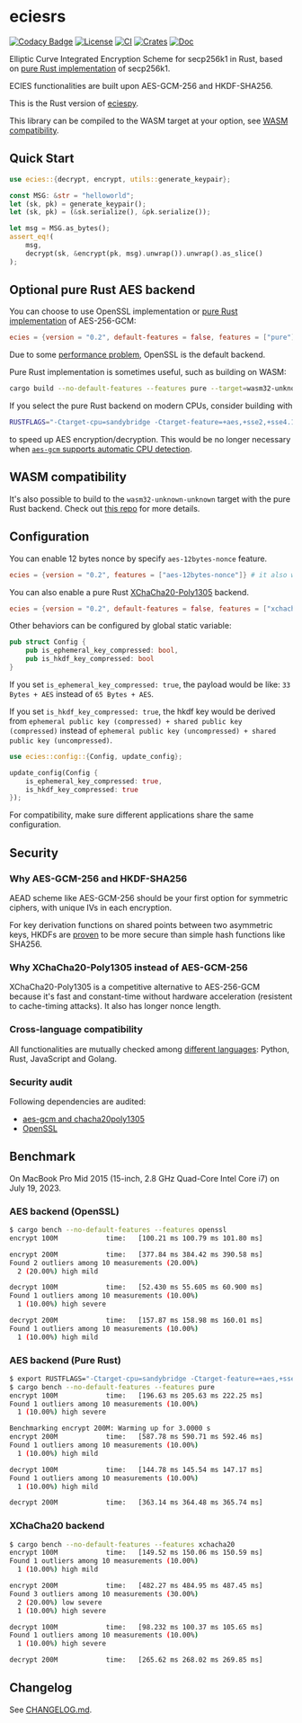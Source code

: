 # eciesrs

[![Codacy Badge](https://api.codacy.com/project/badge/Grade/1c6d6ed949dd4836ab97421039e8be75)](https://app.codacy.com/gh/ecies/rs/dashboard)
[![License](https://img.shields.io/github/license/ecies/rs.svg)](https://github.com/ecies/rs)
[![CI](https://img.shields.io/github/actions/workflow/status/ecies/rs/ci.yml)](https://github.com/ecies/rs/actions)
[![Crates](https://img.shields.io/crates/v/ecies)](https://crates.io/crates/ecies)
[![Doc](https://docs.rs/ecies/badge.svg)](https://docs.rs/ecies/latest/ecies/)

Elliptic Curve Integrated Encryption Scheme for secp256k1 in Rust, based on [pure Rust implementation](https://github.com/paritytech/libsecp256k1) of secp256k1.

ECIES functionalities are built upon AES-GCM-256 and HKDF-SHA256.

This is the Rust version of [eciespy](https://github.com/ecies/py).

This library can be compiled to the WASM target at your option, see [WASM compatibility](#wasm-compatibility).

## Quick Start

```rust
use ecies::{decrypt, encrypt, utils::generate_keypair};

const MSG: &str = "helloworld";
let (sk, pk) = generate_keypair();
let (sk, pk) = (&sk.serialize(), &pk.serialize());

let msg = MSG.as_bytes();
assert_eq!(
    msg,
    decrypt(sk, &encrypt(pk, msg).unwrap()).unwrap().as_slice()
);
```

## Optional pure Rust AES backend

You can choose to use OpenSSL implementation or [pure Rust implementation](https://github.com/RustCrypto/AEADs) of AES-256-GCM:

```toml
ecies = {version = "0.2", default-features = false, features = ["pure"]}
```

Due to some [performance problem](https://github.com/RustCrypto/AEADs/issues/243), OpenSSL is the default backend.

Pure Rust implementation is sometimes useful, such as building on WASM:

```bash
cargo build --no-default-features --features pure --target=wasm32-unknown-unknown
```

If you select the pure Rust backend on modern CPUs, consider building with

```bash
RUSTFLAGS="-Ctarget-cpu=sandybridge -Ctarget-feature=+aes,+sse2,+sse4.1,+ssse3"
```

to speed up AES encryption/decryption. This would be no longer necessary when [`aes-gcm` supports automatic CPU detection](https://github.com/RustCrypto/AEADs/issues/243#issuecomment-738821935).

## WASM compatibility

It's also possible to build to the `wasm32-unknown-unknown` target with the pure Rust backend. Check out [this repo](https://github.com/ecies/rs-wasm) for more details.

## Configuration

You can enable 12 bytes nonce by specify `aes-12bytes-nonce` feature.

```toml
ecies = {version = "0.2", features = ["aes-12bytes-nonce"]} # it also works for "pure"
```

You can also enable a pure Rust [XChaCha20-Poly1305](https://github.com/RustCrypto/AEADs/tree/master/chacha20poly1305) backend.

```toml
ecies = {version = "0.2", default-features = false, features = ["xchacha20"]}
```

Other behaviors can be configured by global static variable:

```rust
pub struct Config {
    pub is_ephemeral_key_compressed: bool,
    pub is_hkdf_key_compressed: bool
}
```

If you set `is_ephemeral_key_compressed: true`, the payload would be like: `33 Bytes + AES` instead of `65 Bytes + AES`.

If you set `is_hkdf_key_compressed: true`, the hkdf key would be derived from `ephemeral public key (compressed) + shared public key (compressed)` instead of `ephemeral public key (uncompressed) + shared public key (uncompressed)`.

```rust
use ecies::config::{Config, update_config};

update_config(Config {
    is_ephemeral_key_compressed: true,
    is_hkdf_key_compressed: true
});
```

For compatibility, make sure different applications share the same configuration.

## Security

### Why AES-GCM-256 and HKDF-SHA256

AEAD scheme like AES-GCM-256 should be your first option for symmetric ciphers, with unique IVs in each encryption.

For key derivation functions on shared points between two asymmetric keys, HKDFs are [proven](https://github.com/ecies/py/issues/82) to be more secure than simple hash functions like SHA256.

### Why XChaCha20-Poly1305 instead of AES-GCM-256

XChaCha20-Poly1305 is a competitive alternative to AES-256-GCM because it's fast and constant-time without hardware acceleration (resistent to cache-timing attacks). It also has longer nonce length.

### Cross-language compatibility

All functionalities are mutually checked among [different languages](https://github.com/ecies): Python, Rust, JavaScript and Golang.

### Security audit

Following dependencies are audited:

- [aes-gcm and chacha20poly1305](https://research.nccgroup.com/2020/02/26/public-report-rustcrypto-aes-gcm-and-chacha20poly1305-implementation-review/)
- [OpenSSL](https://ostif.org/the-ostif-and-quarkslab-audit-of-openssl-is-complete/)

## Benchmark

On MacBook Pro Mid 2015 (15-inch, 2.8 GHz Quad-Core Intel Core i7) on July 19, 2023.

### AES backend (OpenSSL)

```bash
$ cargo bench --no-default-features --features openssl
encrypt 100M            time:   [100.21 ms 100.79 ms 101.80 ms]

encrypt 200M            time:   [377.84 ms 384.42 ms 390.58 ms]
Found 2 outliers among 10 measurements (20.00%)
  2 (20.00%) high mild

decrypt 100M            time:   [52.430 ms 55.605 ms 60.900 ms]
Found 1 outliers among 10 measurements (10.00%)
  1 (10.00%) high severe

decrypt 200M            time:   [157.87 ms 158.98 ms 160.01 ms]
Found 1 outliers among 10 measurements (10.00%)
  1 (10.00%) high mild
```

### AES backend (Pure Rust)

```bash
$ export RUSTFLAGS="-Ctarget-cpu=sandybridge -Ctarget-feature=+aes,+sse2,+sse4.1,+ssse3"
$ cargo bench --no-default-features --features pure
encrypt 100M            time:   [196.63 ms 205.63 ms 222.25 ms]
Found 1 outliers among 10 measurements (10.00%)
  1 (10.00%) high severe

Benchmarking encrypt 200M: Warming up for 3.0000 s
encrypt 200M            time:   [587.78 ms 590.71 ms 592.46 ms]
Found 1 outliers among 10 measurements (10.00%)
  1 (10.00%) high mild

decrypt 100M            time:   [144.78 ms 145.54 ms 147.17 ms]
Found 1 outliers among 10 measurements (10.00%)
  1 (10.00%) high mild

decrypt 200M            time:   [363.14 ms 364.48 ms 365.74 ms]
```

### XChaCha20 backend
```bash
$ cargo bench --no-default-features --features xchacha20
encrypt 100M            time:   [149.52 ms 150.06 ms 150.59 ms]
Found 1 outliers among 10 measurements (10.00%)
  1 (10.00%) high mild

encrypt 200M            time:   [482.27 ms 484.95 ms 487.45 ms]
Found 3 outliers among 10 measurements (30.00%)
  2 (20.00%) low severe
  1 (10.00%) high severe

decrypt 100M            time:   [98.232 ms 100.37 ms 105.65 ms]
Found 1 outliers among 10 measurements (10.00%)
  1 (10.00%) high severe

decrypt 200M            time:   [265.62 ms 268.02 ms 269.85 ms]
```

## Changelog

See [CHANGELOG.md](./CHANGELOG.md).
